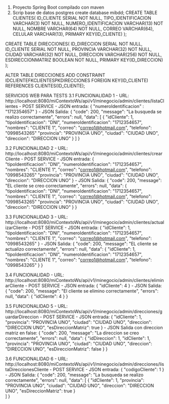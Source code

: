 1. Proyecto Spring Boot compilado con maven
2. Scrip base de datos postgres
create database mibdd;
CREATE TABLE CLIENTES(
	ID_CLIENTE SERIAL NOT NULL,
	TIPO_IDENTIFICACION VARCHAR(3) NOT NULL,
	NUMERO_IDENTIFICACION VARCHAR(13) NOT NULL,
	NOMBRE VARCHAR(64) NOT NULL,
	CORREO VARCHAR(64),
	CELULAR VARCHAR(13),
	PRIMARY KEY(ID_CLIENTE)
);

CREATE TABLE DIRECCIONES(
	ID_DIRECCION SERIAL NOT NULL,
	ID_CLIENTE SERIAL NOT NULL,
	PROVINCIA VARCHAR(32) NOT NULL,
	CIUDAD VARCHAR(32) NOT NULL,
	DIRECCION VARCHAR(256) NOT NULL,
	ESDIRECCIONMATRIZ BOOLEAN NOT NULL,
	PRIMARY KEY(ID_DIRECCION)
);

ALTER TABLE DIRECCIONES ADD CONSTRAINT IDCLIENTEFKCLIENTESPKDIRECCIONES FOREIGN KEY(ID_CLIENTE) REFERENCES CLIENTES(ID_CLIENTE);

SERVICIOS WEB PARA TESTS
3.1 FUNCIONALIDAD 1
	- URL: http://localhost:8080/miContextoWs/api/v1/minegocio/admin/clientes/listaClientes
	- POST SERVICE
	- JSON entrada:
		{
			"numeroIdentificacion" : "1712354657"
		}
	- JSON Salida:
		{
			"code": 200,
			"message": "La busqueda se realizo correctamente",
			"errors": null,
			"data": [
				{
					"idCliente": 1,
					"tipoIdentificacion": "DNI",
					"numeroIdentificacion": "1712354657",
					"nombres": "CLIENTE 1",
					"correo": "correo1@hotmail.com",
					"telefono": "0998543265"
					"provincia": "PROVINCIA UNO",
					"ciudad": "CIUDAD UNO",
					"direccion": "DIRECCION UNO"
				}
			]
		}

3.2 FUNCIONALIDAD 2 
	- URL: http://localhost:8080/miContextoWs/api/v1/minegocio/admin/clientes/crearCliente
	- POST SERVICE
	- JSON entrada:
		{			
			"tipoIdentificacion": "DNI",
			"numeroIdentificacion": "1712354657",
			"nombres": "CLIENTE 1",
			"correo": "correo1@hotmail.com",
			"telefono": "0998543265"
			"provincia": "PROVINCIA UNO",
			"ciudad": "CIUDAD UNO",
			"direccion": "DIRECCION UNO"
		}
	- JSON Salida:
		{
			"code": 200,
			"message": "EL cliente se creo correctamente",
			"errors": null,
			"data": {
				"tipoIdentificacion": "DNI",
				"numeroIdentificacion": "1712354657",
				"nombres": "CLIENTE 1",
				"correo": "correo1@hotmail.com",
				"telefono": "0998543265"
				"provincia": "PROVINCIA UNO",
				"ciudad": "CIUDAD UNO",
				"direccion": "DIRECCION UNO"
			}
		}
		
3.3 FUNCIONALIDAD 3
	- URL: http://localhost:8080/miContextoWs/api/v1/minegocio/admin/clientes/actualizarCliente
	- POST SERVICE
	- JSON entrada:
		{
			"idCliente": 1,
			"tipoIdentificacion": "DNI",
			"numeroIdentificacion": "1712354657",
			"nombres": "CLIENTE 1",
			"correo": "correo1@hotmail.com",
			"telefono": "0998543265"
		}
	- JSON Salida:
		{
			"code": 200,
			"message": "EL cliente se actualizo correctamente",
			"errors": null,
			"data": {
				"idCliente": 1,
				"tipoIdentificacion": "DNI",
				"numeroIdentificacion": "1712354657",
				"nombres": "CLIENTE 1",
				"correo": "correo1@hotmail.com",
				"telefono": "0998543265"
			}
		}
		
3.4 FUNCIONALIDAD
	- URL: http://localhost:8080/miContextoWs/api/v1/minegocio/admin/clientes/eliminarCliente
	- POST SERVICE
	- JSON entrada:
		{
			"idCliente": 4
		}
	- JSON Salida:
		{
			"code": 200,
			"message": "El cliente se elimino correctamente",
			"errors": null,
			"data": {
				"idCliente": 4
			}
		}
		
3.5 FUNCIONALIDAD 5
	- URL: http://localhost:8080/miContextoWs/api/v1/minegocio/admin/direcciones/guardarDireccion
	- POST SERVICE
	- JSON entrada:
		{
			"idCliente": 1,
			"provincia": "PROVINCIA UNO",
			"ciudad": "CIUDAD UNO",
			"direccion": "DIRECCION UNO",
			"esDireccionMatriz": true
		}
	- JSON Salida con direccion matriz en false:
		{
			"code": 200,
			"message": "La direccion se creo correctamente",
			"errors": null,
			"data": {
				"idDireccion": 1,
				"idCliente": 1,
				"provincia": "PROVINCIA UNO",
				"ciudad": "CIUDAD UNO",
				"direccion": "DIRECCION UNO",
				"esDireccionMatriz": false
			}
		}

3.6 FUNCIONALIDAD 6 
	- URL: http://localhost:8080/miContextoWs/api/v1/minegocio/admin/direcciones/listaDireccionesCliente
	- POST SERVICE
	- JSON entrada:
		{
			"codigoCliente": 1
		}
	- JSON Salida:
		{
			"code": 200,
			"message": "La busqueda se realizo correctamente",
			"errors": null,
			"data": [
				{
					"idCliente": 1,
					"provincia": "PROVINCIA UNO",
					"ciudad": "CIUDAD UNO",
					"direccion": "DIRECCION UNO",
					"esDireccionMatriz": true
				}				
			]
		}